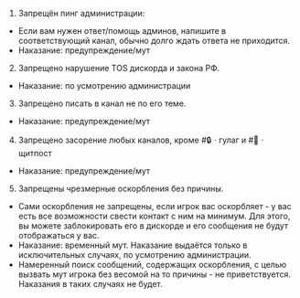 1. Запрещён пинг администрации:
 - Если вам нужен ответ/помощь админов, напишите в соответствующий канал, обычно долго ждать ответа не приходится.
 - Наказание: предупреждение/мут    

2. Запрещено нарушение TOS дискорда и закона РФ.
 - Наказание: по усмотрению администрации

3. Запрещено писать в канал не по его теме.
 - Наказание: предупреждение/мут
   
4. Запрещено засорение любых каналов, кроме #🔒ㆍгулаг и #👻ㆍщитпост
 - Наказание: предупреждение/мут

5. Запрещены чрезмерные оскорбления без причины.
 - Сами оскорбления не запрещены, если игрок вас оскорбляет - у вас есть все возможности свести контакт с ним на минимум. Для этого, вы можете заблокировать его в дискорде и его сообщения не будут отображаться у вас.
 - Наказание: временный мут. Наказание выдаётся только в исключительных случаях, по усмотрению администрации.
 - Намеренный поиск сообщений, содержащих оскорбления, с целью вызвать мут игрока без весомой на то причины - не приветствуется. Наказания в таких случаях не будет.      
